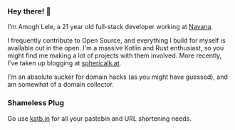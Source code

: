 ### Hey there! 👋
I'm Amogh Lele, a 21 year old full-stack developer working at [Navana](https://navanatech.in).

I frequently contribute to Open Source, and everything I build for myself is available out in the open. 
I'm a massive Kotlin and Rust enthusiast, so you might find me making a lot of projects with them involved.
More recently, I've taken up blogging at [sphericalk.at](https://sphericalk.at).

I'm an absolute sucker for domain hacks (as you might have guessed), and am somewhat of a domain collector.

### Shameless Plug
Go use [katb.in](https://katb.in) for all your pastebin and URL shortening needs.

